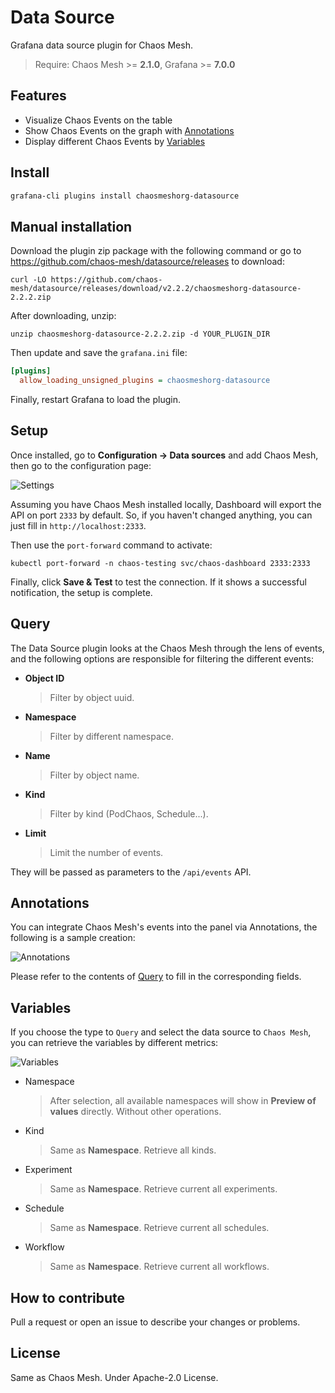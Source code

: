 # Data Source

Grafana data source plugin for Chaos Mesh.

> Require: Chaos Mesh >= **2.1.0**, Grafana >= **7.0.0**

## Features

- Visualize Chaos Events on the table
- Show Chaos Events on the graph with [Annotations](https://grafana.com/docs/grafana/latest/dashboards/annotations/)
- Display different Chaos Events by [Variables](https://grafana.com/docs/grafana/latest/variables/)

## Install

```sh
grafana-cli plugins install chaosmeshorg-datasource
```

## Manual installation

Download the plugin zip package with the following command or go to <https://github.com/chaos-mesh/datasource/releases> to download:

```shell
curl -LO https://github.com/chaos-mesh/datasource/releases/download/v2.2.2/chaosmeshorg-datasource-2.2.2.zip
```

After downloading, unzip:

```shell
unzip chaosmeshorg-datasource-2.2.2.zip -d YOUR_PLUGIN_DIR
```

Then update and save the `grafana.ini` file:

```ini
[plugins]
  allow_loading_unsigned_plugins = chaosmeshorg-datasource
```

Finally, restart Grafana to load the plugin.

## Setup

Once installed, go to **Configuration -> Data sources** and add Chaos Mesh, then go to the configuration page:

![Settings](https://raw.githubusercontent.com/chaos-mesh/datasource/master/src/img/settings.png)

Assuming you have Chaos Mesh installed locally, Dashboard will export the API on port `2333` by default. So, if you haven't changed anything, you can just fill in `http://localhost:2333`.

Then use the `port-forward` command to activate:

```shell
kubectl port-forward -n chaos-testing svc/chaos-dashboard 2333:2333
```

Finally, click **Save & Test** to test the connection. If it shows a successful notification, the setup is complete.

## Query

The Data Source plugin looks at the Chaos Mesh through the lens of events, and the following options are responsible for filtering the different events:

- **Object ID**

  > Filter by object uuid.

- **Namespace**

  > Filter by different namespace.

- **Name**

  > Filter by object name.

- **Kind**

  > Filter by kind (PodChaos, Schedule...).

- **Limit**

  > Limit the number of events.

They will be passed as parameters to the `/api/events` API.

## Annotations

You can integrate Chaos Mesh's events into the panel via Annotations, the following is a sample creation:

![Annotations](https://raw.githubusercontent.com/chaos-mesh/datasource/master/src/img/annotations.png)

Please refer to the contents of [Query](#query) to fill in the corresponding fields.

## Variables

If you choose the type to `Query` and select the data source to `Chaos Mesh`, you can retrieve
the variables by different metrics:

![Variables](https://raw.githubusercontent.com/chaos-mesh/datasource/master/src/img/variables.png)

- Namespace

  > After selection, all available namespaces will show in **Preview of values** directly. Without other operations.

- Kind

  > Same as **Namespace**. Retrieve all kinds.

- Experiment

  > Same as **Namespace**. Retrieve current all experiments.

- Schedule

  > Same as **Namespace**. Retrieve current all schedules.

- Workflow

  > Same as **Namespace**. Retrieve current all workflows.

## How to contribute

Pull a request or open an issue to describe your changes or problems.

## License

Same as Chaos Mesh. Under Apache-2.0 License.
